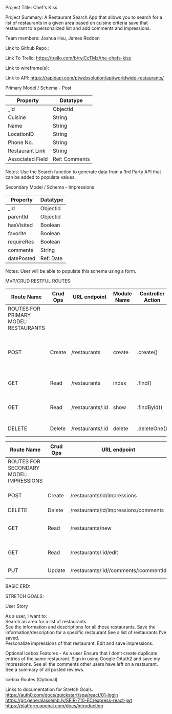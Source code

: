 Project Title: Chef's Kiss

Project Summary:  A Restaurant Search App that allows you to search for a list of restaurants in a given area based on cuisine criteria save that restaurant to a personalized list and add comments and impressions.  

Team members: Joshua Hsu, James Redden 

Link to Github Repo : 

Link To Trello: https://trello.com/b/ryjCcTMz/the-chefs-kiss

Link to wireframe(s): 

Link to API: https://rapidapi.com/ptwebsolution/api/worldwide-restaurants/


Primary Model / Schema - Post

| Property         | Datatype      |
| -------------    | ------------- |
| _id              | Objectid      |
| Cuisine          | String        |
| Name             | String        |
| LocationID       | String        |
| Phone No.        | String        |
| Restaurant Link  | String        |
| Associated Field | Ref: Comments |

Notes:
Use the Search function to generate data from a 3rd Party API that can be added to populate values. 

Secondary Model / Schema - Impressions

| Property         | Datatype      |
| -------------    | ------------- |
| _id              | Objectid      |
| parentId         | Objectid      |
| hasVisited       | Boolean       |
| favorite         | Boolean       |
| requireRes       | Boolean       |
| comments         | String        |
| datePosted       | Ref: Date     |

Notes:
User will be able to populate this schema using a form.  

MVP/CRUD RESTFUL ROUTES:

| Route Name    | Crud Ops      | URL endpoint     | Module Name   | Controller Action         | Notes                                                             |
| ------------- | ------------- | -------------    | ------------- | -----------------         | -------------                                                     |
| ROUTES FOR PRIMARY MODEL: RESTAURANTS                                                                                                                            |
| POST          | Create        | /restaurants     | create        | .create()                 | Creates entry for restaurants/Add Button using pre-populated data |
| GET           | Read          | /restaurants     | index         | .find()                   | Show a list of restaurants the user has saved                     |
| GET           | Read          | /restaurants/:id | show          | .findById()               | Display all restaurants with impressions if they exist            |
| DELETE        | Delete        | /restaurants/:id | delete        | .deleteOne()              | Delete restaurant                                                 |


| Route Name    | Crud Ops      | URL endpoint                          | Module Name               | Controller Action           | Notes                                 |                         
| ------------- | ------------- | -------------                         | -------------             | -----------------           | -------------                         |                      
| ROUTES FOR SECONDARY MODEL: IMPRESSIONS                                                                                                                                 |
| POST          | Create        | /restaurants/id/impressions           | create                    | .findByID() .push() .save() |                                       |
| DELETE        | Delete        |  /restaurants/id/impressions/comments | delete                    | .deleteOne                  |                                       |
| GET           | Read          | /restaurants/new                      | new                       |                             |  Display form for editing Impressions |
| GET           | Read          | /restaurants/:id/edit                 | edit:editImpressions      |                             |  Form to edit restaurant Impressions  |
| PUT           | Update        | /restaurants/:id//comments/:commentId | update: updateImpressions | .findById() .save()         |  Update Post                          |                           


BASIC ERD: 



STRETCH GOALS: 



User Story

As a user, I want to:  
Search an area for a list of restaurants.  
See the information and descriptions for all those restaurants. 
Save the information/description for a specific restaurant
See a list of restaurants I’ve saved.  
Personalize impressions of that restaurant. 
Edit and save impressions.

Optional 
Icebox Features -
As a user 
Ensure that I don’t create duplicate entries of the same restaurant. 
Sign in using Google OAuth2 and save my impressions. 
See all the comments other users have left on a restaurant. 
See a summary of all posted reviews.  




Icebox Routes (Optional)




Links to documentation for Stretch Goals. 
https://auth0.com/docs/quickstart/spa/react/01-login
https://git.generalassemb.ly/SEIR-710-EC/express-react-jwt
https://platform.openai.com/docs/introduction
